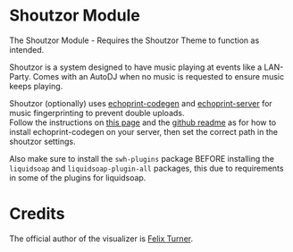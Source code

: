 # Shoutzor Module

The Shoutzor Module - Requires the Shoutzor Theme to function as intended.

Shoutzor is a system designed to have music playing at events like a LAN-Party.
Comes with an AutoDJ when no music is requested to ensure music keeps playing.

Shoutzor (optionally) uses [echoprint-codegen](https://github.com/echonest/echoprint-codegen) and [echoprint-server](https://github.com/echonest/echoprint-server) for music fingerprinting to prevent double uploads.<br />
Follow the instructions on [this page](http://echoprint.me/start) and the [github readme](https://github.com/echonest/echoprint-codegen) as for how to install echoprint-codegen on your server, then set the correct path in the shoutzor settings.

Also make sure to install the `swh-plugins` package BEFORE installing the `liquidsoap` and `liquidsoap-plugin-all` packages, this due to requirements in some of the plugins for liquidsoap.

# Credits

The official author of the visualizer is [Felix Turner](https://www.airtightinteractive.com/about/).